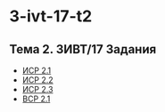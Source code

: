 # 3-ivt-17-t2
## Тема 2. 3ИВТ/17 Задания
+ [ИСР 2.1](https://github.com/ctel-prj-mng/3-ivt-17-t2-MozartArthur/blob/master/%D0%98%D0%A1%D0%A0%202.1.md)
+ [ИСР 2.2](https://github.com/ctel-prj-mng/3-ivt-17-t2-MozartArthur/blob/master/%D0%98%D0%A1%D0%A0%202.2.md)
+ [ИСР 2.3](https://github.com/ctel-prj-mng/3-ivt-17-t2-MozartArthur/blob/master/%D0%98%D0%A1%D0%A0%202.3.md)
+ [ВСР 2.1](https://github.com/ctel-prj-mng/3-ivt-17-t2-MozartArthur/blob/master/%D0%92%D0%A1%D0%A0%202.1.md)
